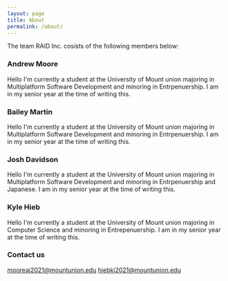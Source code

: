 ```yaml
---
layout: page
title: About
permalink: /about/
---
```


The team RAID Inc. cosists of the following members below:

### Andrew Moore
Hello I'm currently a student at the University of Mount union majoring in Multiplatform Software Development and minoring in Entrpenuership. I am in my senior year at the time of writing this.

### Bailey Martin
Hello I'm currently a student at the University of Mount union majoring in Multiplatform Software Development and minoring in Entrpenuership. I am in my senior year at the time of writing this.

### Josh Davidson
Hello I'm currently a student at the University of Mount union majoring in Multiplatform Software Development and minoring in Entrpenuership and Japanese. I am in my senior year at the time of writing this.

### Kyle Hieb
Hello I'm currently a student at the University of Mount union majoring in Computer Science and minoring in Entrepenuership. I am in my senior year at the time of writing this.

### Contact us

[mooreaj2021@mountunion.edu](mailto:mooreaj2021@mountunion.edu)
[hiebkj2021@mountunion.edu](mailto:hiebkj2021@mountunion.edu)
